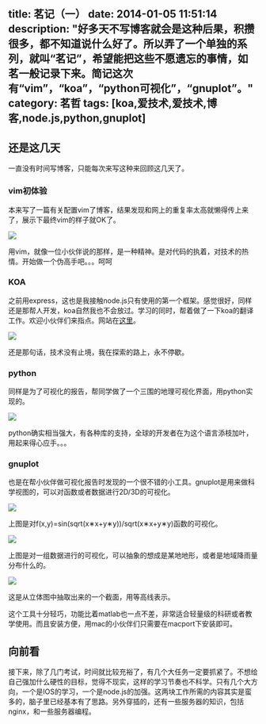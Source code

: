 title: 茗记（一）
date: 2014-01-05 11:51:14
description: "好多天不写博客就会是这种后果，积攒很多，都不知道说什么好了。所以弄了一个单独的系列，就叫“茗记”，希望能把这些不愿遗忘的事情，如茗一般记录下来。简记这次有“vim”，“koa”，“python可视化”，“gnuplot”。"
category: 茗哲
tags: [koa,爱技术,爱技术,博客,node.js,python,gnuplot]
---

## 还是这几天

一直没有时间写博客，只能每次来写这种来回顾这几天了。

### vim初体验

本来写了一篇有关配置vim了博客，结果发现和网上的重复率太高就懒得传上来了，展示下最终vim的样子就OK了。

![](http://farm8.staticflickr.com/7421/11766209525_3962d26ddc_b.jpg)

用vim，就像一位小伙伴说的那样，是一种精神。是对代码的执着，对技术的热情。开始做一个伪高手吧。。。呵呵

### KOA

之前用express，这也是我接触node.js只有使用的第一个框架。感觉很好，同样还是那帮人开发，koa自然我也不会放过。学习的同时，帮着做了一下koa的翻译工作。欢迎小伙伴们来指点。网站在[这里](http://koajs.cn/)。

![](http://farm6.staticflickr.com/5515/11766973946_a25cf53eb8_b.jpg)

还是那句话，技术没有止境，我在探索的路上，永不停歇。

### python

同样是为了可视化的报告，帮同学做了一个三围的地理可视化界面，用python实现的。

![](http://farm8.staticflickr.com/7328/11766211095_ffc5d3549d_b.jpg)

python确实相当强大，有各种库的支持，全球的开发者在为这个语言添枝加叶，用起来得心应手。。。

### gnuplot

也是在帮小伙伴做可视化报告时发现的一个很不错的小工具。gnuplot是用来做科学视图的，可以对函数或者数据进行2D/3D的可视化。

![](http://farm3.staticflickr.com/2840/11766975286_b9e0b28f9c_b.jpg)

上图是对f(x,y)=sin(sqrt(x∗x+y∗y))/sqrt(x∗x+y∗y)函数的可视化。

![](http://farm4.staticflickr.com/3716/11766617794_08d24c7d39_b.jpg)

上图是对一组数据进行的可视化，可以抽象的想成是某地地形，或者是地域降雨量分布什么的。

![](http://farm8.staticflickr.com/7426/11766465883_8db70276b8_b.jpg)

这是从立体图中抽取出来的一个截面，用等高线表示。

这个工具十分轻巧，功能比着matlab也一点不差，非常适合轻量级的科研或者教学使用。而且安装方便，用mac的小伙伴们只需要在macport下安装即可。

## 向前看

接下来，除了几门考试，时间就比较充裕了，有几个大任务一定要抓紧了。不想给自己强加什么硬性的目标，觉得不现实，这样的学习节奏也不科学。只有几个大方向，一个是IOS的学习，一个是node.js的加强。这两块工作所需的内容其实是蛮多的，脑子里已经基本有了思路。另外穿插的，还有一些服务器的知识，包括nginx，和一些服务器编程。